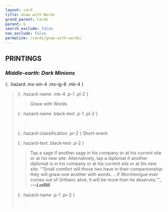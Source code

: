 ```yaml
---
layout: card
title: Gnaw with Words
grand_parent: Cards
parent: G
search_exclude: false
nav_exclude: false
permalink: /cards/gnaw-with-words/
---
```


## PRINTINGS


### _Middle-earth: Dark Minions_

{: .hazard .mx-sm-4 .mx-lg-8 .mb-4 }
> {: .hazard-name .mb-4 .p-1 .pl-2 }
> > <div class="hazard-mp"></div>
> > <div class="card-name">Gnaw with Words</div>
>
> {: .hazard-name .black-text .p-1 .pl-2 }
> > &nbsp;
>
> {: .hazard-classification .pr-2 }
> Short-event
>
> {: .hazard-text .black-text .p-2 }
> > Tap a sage if another sage in his company or at his current site or at his new site. Alternatively, tap a diplomat if another diplomat is in his company or at his current site or at his new site.   “‘Small comfort will those two have in their companionship: they will gnaw one another with words. ...If Wormtongue ever comes out of Orthanc alive, it will be more than he deserves.’”_ ***---LotRIII*** 
>
> {: .hazard-name .p-1 .pr-2 }
> > <div class="card-shield"></div>
> > <div class="card-corruption">&nbsp;</div>
